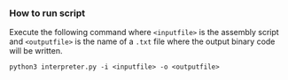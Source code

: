 ### How to run script

Execute the following command where `<inputfile>` is the assembly script and `<outputfile>` is the name of a `.txt` file where the output binary code will be written.

```
python3 interpreter.py -i <inputfile> -o <outputfile>
```

